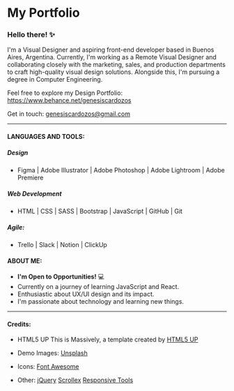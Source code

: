 # My Portfolio

### Hello there! ✨
I'm a Visual Designer and aspiring front-end developer based in Buenos Aires, Argentina.
Currently, I'm working as a Remote Visual Designer and collaborating closely with the marketing, sales, and production departments to craft high-quality visual design solutions. Alongside this, I'm pursuing a degree in Computer Engineering.

Feel free to explore my Design Portfolio: https://www.behance.net/genesiscardozos


Get in touch: genesiscardozos@gmail.com
___

#### LANGUAGES AND TOOLS:

##### Design

- Figma | Adobe Illustrator | Adobe Photoshop | Adobe Lightroom | Adobe Premiere 

##### Web Development

- HTML | CSS | SASS | Bootstrap | JavaScript | GitHub | Git

##### Agile:

- Trello | Slack | Notion | ClickUp

#### ABOUT ME: 
- **I'm Open to Opportunities!** 💻
- Currently on a journey of learning JavaScript and React.
- Enthusiastic about UX/UI design and its impact.
- I'm passionate about technology and learning new things.

___

#### Credits:

- HTML5 UP 
        This is Massively, a template created by [HTML5 UP](html5up.net)

- Demo Images:
        [Unsplash](https://unsplash.com/)

- Icons:
	    [Font Awesome](fontawesome.io)

- Other:
	    [jQuery](jquery.com)
	    [Scrollex](github.com/ajlkn/jquery.scrollex)
	    [Responsive Tools](github.com/ajlkn/responsive-tools)
